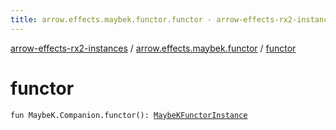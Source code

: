 ```yaml
---
title: arrow.effects.maybek.functor.functor - arrow-effects-rx2-instances
---
```


[arrow-effects-rx2-instances](../index.html) / [arrow.effects.maybek.functor](index.html) / [functor](./functor.html)

# functor

`fun MaybeK.Companion.functor(): `[`MaybeKFunctorInstance`](../arrow.effects/-maybe-k-functor-instance/index.html)